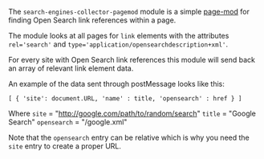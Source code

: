 <!-- This Source Code Form is subject to the terms of the Mozilla Public
   - License, v. 2.0. If a copy of the MPL was not distributed with this
   - file, You can obtain one at http://mozilla.org/MPL/2.0/. -->

The `search-engines-collector-pagemod` module is a simple 
[page-mod](/mozilla/addon-sdk/blob/master/packages/addon-kit/docs/page-mod.md) for finding Open Search link
references within a page.

The module looks at all pages for `link` elements with the attributes
`rel='search'` and `type='application/opensearchdescription+xml'`.

For every site with Open Search link references this module will send back an
array of relevant link element data.

An example of the data sent through postMessage looks like this:

`[ { 'site': document.URL, 'name' : title, 'opensearch' : href } ]`

Where 
  `site` = "http://google.com/path/to/random/search"
  `title` = "Google Search"
  `opensearch` = "/google.xml"

Note that the `opensearch` entry can be relative which is why you need the
`site` entry to create a proper URL.
